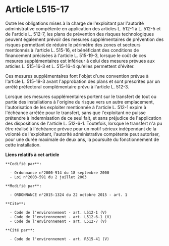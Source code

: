 # Article L515-17

Outre les obligations mises à la charge de l'exploitant par l'autorité administrative compétente en application des articles
L. 512-1 à L. 512-5 et de l'article L. 512-7, les plans de prévention des risques technologiques peuvent également prévoir
des mesures supplémentaires de prévention des risques permettant de réduire le périmètre des zones et secteurs mentionnés à
l'article L. 515-16, et bénéficiant des conditions de financement précisées à l'article L. 515-19-3, lorsque le coût de ces
mesures supplémentaires est inférieur à celui des mesures prévues aux articles L. 515-16-3 et L. 515-16-4 qu'elles permettent
d'éviter. 

Ces mesures supplémentaires font l'objet d'une convention prévue à l'article L. 515-19-3 avant l'approbation des plans et
sont prescrites par un arrêté préfectoral complémentaire prévu à l'article L. 512-3. 

Lorsque ces mesures supplémentaires portent sur le transfert de tout ou partie des installations à l'origine du risque vers
un autre emplacement, l'autorisation de les exploiter mentionnée à l'article L. 512-1 expire à l'échéance arrêtée pour le
transfert, sans que l'exploitant ne puisse prétendre à indemnisation de ce seul fait, et sans préjudice de l'application des
dispositions de l'article L. 512-6-1. Toutefois, lorsque le transfert n'a pu être réalisé à l'échéance prévue pour un motif
sérieux indépendant de la volonté de l'exploitant, l'autorité administrative compétente peut autoriser, pour une durée
maximale de deux ans, la poursuite du fonctionnement de cette installation.

**Liens relatifs à cet article**

	**Codifié par**:

	  - Ordonnance n°2000-914 du 18 septembre 2000
	  - Loi n°2003-591 du 2 juillet 2003

	**Modifié par**:

	  - ORDONNANCE n°2015-1324 du 22 octobre 2015 - art. 1

	**Cite**:

	  - Code de l'environnement - art. L512-1 (V)
	  - Code de l'environnement - art. L512-6-1 (V)
	  - Code de l'environnement - art. L512-7 (V)

	**Cité par**:

	  - Code de l'environnement - art. R515-41 (V)
